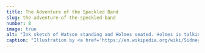```yaml
---
title: The Adventure of the Speckled Band
slug: the-adventure-of-the-speckled-band
number: 8
image: true
alt: "Ink sketch of Watson standing and Holmes seated. Holmes is talking to a woman in mourning. Caption is &#8220;She raised her veil&#8221;"
caption: "Illustration by <a href='https://en.wikipedia.org/wiki/Sidney_Paget' class='dark-blue no-underline hover-dark-red'>Sidney Paget</a>, 1892"
---
```

